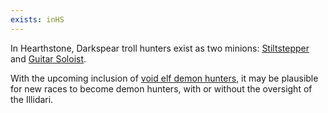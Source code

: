 ```yaml
---
exists: inHS
---
```


In Hearthstone, Darkspear troll hunters exist as two minions: [Stiltstepper](https://hearthstone.wiki.gg/wiki/Stiltstepper) and [Guitar Soloist](https://hearthstone.wiki.gg/wiki/Guitar_Soloist).

With the upcoming inclusion of [void elf demon hunters](/void-elf/demon-hunter/), it may be plausible for new races to become demon hunters, with or without the oversight of the Illidari.
